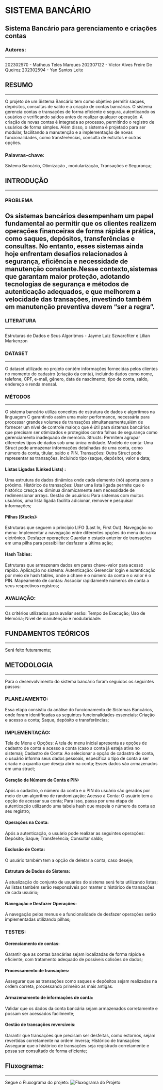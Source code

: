 # SISTEMA BANCÁRIO
Sistema Bancário para gerenciamento e criações contas 
---
### Autores: 
---

202302570 - Matheus Teles Marques
202307122 - Victor Alves Freire De Queiroz
202302594 - Yan Santos Leite



## RESUMO
---
O projeto de um Sistema Bancário tem como objetivo permitir saques, depósitos, consultas de saldo e a criação de contas bancárias.
O sistema gerencia contas e transações de forma eficiente e segura, autenticando os usuários e verificando saldos antes de realizar 
qualquer operação. A criação de novas contas é integrada ao processo, permitindo o registro de usuários de forma simples. Além disso,
o sistema é projetado para ser modular, facilitando a manutenção e a implementação de novas funcionalidades, como transferências,
consulta de extratos e outras opções.

### Palavras-chave: 
Sistema Bancário, Otimização , modularização, Transações e Segurança; 



## INTRODUÇÃO
---
### PROBLEMA
Os sistemas bancários desempenham um papel fundamental ao permitir que os clientes realizem operações financeiras de forma rápida e prática, como saques, depósitos, transferências e consultas. No entanto, esses sistemas ainda hoje enfrentam desafios relacionados à segurança, eficiência e necessidade de manutenção constante.Nesse contexto,sistemas que garantam maior proteção, adotando tecnologias de segurança e métodos de autenticação adequados, e que melhorem a velocidade das transações, investindo também em manutenção preventiva devem “ser a regra”.
---
### LITERATURA
---
Estruturas de Dados e Seus Algoritmos - Jayme Luiz Szwarcfiter e Lilian Markenzon

### DATASET
---
O dataset utilizado no projeto contém informações fornecidas pelos clientes no momento do cadastro (criação da conta), incluindo dados como nome, telefone, CPF, e-mail, gênero, data de nascimento, tipo de conta, saldo, endereço e renda mensal.

### MÉTODOS
---
O sistema bancário utiliza conceitos de estrutura de dados e algoritmos na linguagem C garantindo assim uma maior performance, necessária para processar grandes volumes de transações simultaneamente,além de fornecer um nível de controle maior,o que é útil para sistemas bancários que precisam ser otimizados e protegidos contra falhas de segurança como gerenciamento inadequado de memória.
Structs: Permitem agrupar diferentes tipos de dados sob uma única entidade. Modelo de conta: Uma Struct pode armazenar informações detalhadas de uma conta, como número da conta, titular, saldo e PIN. Transações: Outra Struct pode representar as transações, incluindo tipo (saque, depósito), valor e data;


#### Listas Ligadas (Linked Lists) :
Uma estrutura de dados dinâmica onde cada elemento (nó) aponta para o próximo. Histórico de transações: Usar uma lista ligada permite que o histórico cresça ou diminua dinamicamente sem necessidade de redimensionar arrays. Gestão de usuários: Para sistemas com muitos usuários, uma lista ligada facilita adicionar, remover e pesquisar informações;


#### Pilhas (Stacks):
Estruturas que seguem o princípio LIFO (Last In, First Out). Navegação no menu: Implementar a navegação entre diferentes opções do menu do caixa eletrônico. Desfazer operações: Guardar o estado anterior de transações em uma pilha para possibilitar desfazer a última ação;


#### Hash Tables:
Estruturas que armazenam dados em pares chave-valor para acesso rápido. Aplicação no sistema: Autenticação: Gerenciar login e autenticação por meio de hash tables, onde a chave é o número da conta e o valor é o PIN. Mapeamento de contas: Associar rapidamente números de conta a seus respectivos registros;


### AVALIAÇÃO:
---
Os critérios utilizados para avaliar serão:
   Tempo de Execução;
   Uso de Memória; 
   Nível de manutenção e modularidade:

## FUNDAMENTOS TEÓRICOS
---

Será feito futuramente;

## METODOLOGIA
---

Para o  desenvolvimento do sistema bancário foram seguidos os seguintes passos:

### PLANEJAMENTO:

Essa etapa  consistiu da análise do funcionamento de Sistemas Bancários, onde foram identificadas as seguintes funcionalidades essenciais:
Criação e acesso a conta;
Saque, depósito e transferências;

### IMPLEMENTAÇÃO:

Tela de Menu e Opções: A tela de menu inicial apresenta as opções de cadastro de conta e acesso a conta (caso a conta já esteja ativa no sistema);
Cadastro de Conta: Ao selecionar a opção de cadastro de conta, o usuário informa seus dados pessoais, especifica o tipo de conta a ser criada e a quantia que deseja abrir na conta;
Esses dados são armazenados em uma struct;

#### Geração de Número de Conta e PIN:

Após o cadastro, o número da conta e o PIN do usuário são gerados por meio de um algoritmo de randomização;
Acesso à Conta: O usuário tem a opção de acessar sua conta;
Para isso, passa por uma etapa de autenticação utilizando uma tabela hash que mapeia o número da conta ao seu registro;

#### Operações na Conta:

Após a autenticação, o usuário pode realizar as seguintes operações:
Depósito;
Saque;
Transferência;
Consultar saldo;

#### Exclusão de Conta:
O usuário também tem a opção de deletar a conta, caso deseje;

#### Estrutura de Dados do Sistema:
A atualização do conjunto de usuários do sistema será feita utilizando listas;
As listas também serão responsáveis por manter o histórico de transações de cada usuário;

#### Navegação e Desfazer Operações:
A navegação pelos menus e a funcionalidade de desfazer operações serão implementadas utilizando pilhas;

### TESTES:

#### Gerenciamento de contas:

Garantir que as contas bancárias sejam localizadas de forma rápida e eficiente, com tratamento adequado de possíveis colisões de dados;

#### Processamento de transações:

Assegurar que as transações como saques e depósitos sejam realizadas na ordem correta, processando primeiro as mais antigas.

#### Armazenamento de informações de conta:

Validar que os dados da conta bancária sejam armazenados corretamente e possam ser acessados facilmente;

#### Gestão de transações reversíveis:

Garantir que transações que precisam ser desfeitas, como estornos, sejam revertidas corretamente na ordem inversa;
Histórico de transações: Assegurar que o histórico de transações seja registrado corretamente e possa ser consultado de forma eficiente;


## Fluxograma: 
---
Segue o Fluxograma do projeto: 
![Fluxograma do Projeto](assets/fluxogramaa.jpg)

